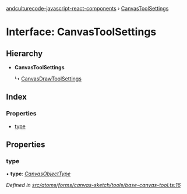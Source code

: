 [andculturecode-javascript-react-components](../README.md) › [CanvasToolSettings](canvastoolsettings.md)

# Interface: CanvasToolSettings

## Hierarchy

* **CanvasToolSettings**

  ↳ [CanvasDrawToolSettings](canvasdrawtoolsettings.md)

## Index

### Properties

* [type](canvastoolsettings.md#type)

## Properties

###  type

• **type**: *[CanvasObjectType](../enums/canvasobjecttype.md)*

*Defined in [src/atoms/forms/canvas-sketch/tools/base-canvas-tool.ts:16](https://github.com/phess101/AndcultureCode.JavaScript.React.Components/blob/5fd6ba2/src/atoms/forms/canvas-sketch/tools/base-canvas-tool.ts#L16)*

